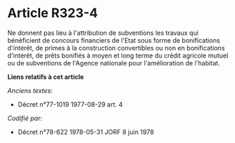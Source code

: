 # Article R323-4

Ne donnent pas lieu à l'attribution de subventions les travaux qui bénéficient de concours financiers de l'Etat sous forme de
bonifications d'intérêt, de primes à la construction convertibles ou non en bonifications d'intérêt, de prêts bonifiés à
moyen et long terme du crédit agricole mutuel ou de subventions de l'Agence nationale pour l'amélioration de l'habitat.

**Liens relatifs à cet article**

_Anciens textes_:

  - Décret n°77-1019 1977-08-29 art. 4

_Codifié par_:

  - Décret n°78-622 1978-05-31 JORF 8 juin 1978
